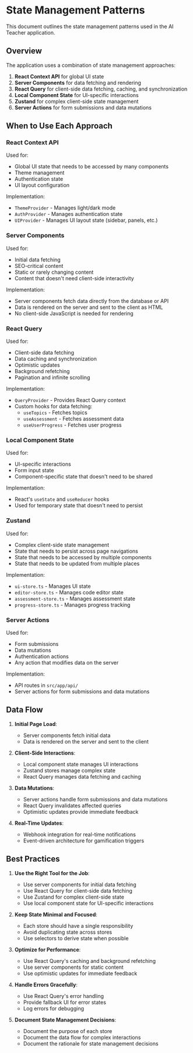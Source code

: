 # State Management Patterns

This document outlines the state management patterns used in the AI Teacher application.

## Overview

The application uses a combination of state management approaches:

1. **React Context API** for global UI state
2. **Server Components** for data fetching and rendering
3. **React Query** for client-side data fetching, caching, and synchronization
4. **Local Component State** for UI-specific interactions
5. **Zustand** for complex client-side state management
6. **Server Actions** for form submissions and data mutations

## When to Use Each Approach

### React Context API

Used for:
- Global UI state that needs to be accessed by many components
- Theme management
- Authentication state
- UI layout configuration

Implementation:
- `ThemeProvider` - Manages light/dark mode
- `AuthProvider` - Manages authentication state
- `UIProvider` - Manages UI layout state (sidebar, panels, etc.)

### Server Components

Used for:
- Initial data fetching
- SEO-critical content
- Static or rarely changing content
- Content that doesn't need client-side interactivity

Implementation:
- Server components fetch data directly from the database or API
- Data is rendered on the server and sent to the client as HTML
- No client-side JavaScript is needed for rendering

### React Query

Used for:
- Client-side data fetching
- Data caching and synchronization
- Optimistic updates
- Background refetching
- Pagination and infinite scrolling

Implementation:
- `QueryProvider` - Provides React Query context
- Custom hooks for data fetching:
  - `useTopics` - Fetches topics
  - `useAssessment` - Fetches assessment data
  - `useUserProgress` - Fetches user progress

### Local Component State

Used for:
- UI-specific interactions
- Form input state
- Component-specific state that doesn't need to be shared

Implementation:
- React's `useState` and `useReducer` hooks
- Used for temporary state that doesn't need to persist

### Zustand

Used for:
- Complex client-side state management
- State that needs to persist across page navigations
- State that needs to be accessed by multiple components
- State that needs to be updated from multiple places

Implementation:
- `ui-store.ts` - Manages UI state
- `editor-store.ts` - Manages code editor state
- `assessment-store.ts` - Manages assessment state
- `progress-store.ts` - Manages progress tracking

### Server Actions

Used for:
- Form submissions
- Data mutations
- Authentication actions
- Any action that modifies data on the server

Implementation:
- API routes in `src/app/api/`
- Server actions for form submissions and data mutations

## Data Flow

1. **Initial Page Load**:
   - Server components fetch initial data
   - Data is rendered on the server and sent to the client

2. **Client-Side Interactions**:
   - Local component state manages UI interactions
   - Zustand stores manage complex state
   - React Query manages data fetching and caching

3. **Data Mutations**:
   - Server actions handle form submissions and data mutations
   - React Query invalidates affected queries
   - Optimistic updates provide immediate feedback

4. **Real-Time Updates**:
   - Webhook integration for real-time notifications
   - Event-driven architecture for gamification triggers

## Best Practices

1. **Use the Right Tool for the Job**:
   - Use server components for initial data fetching
   - Use React Query for client-side data fetching
   - Use Zustand for complex client-side state
   - Use local component state for UI-specific interactions

2. **Keep State Minimal and Focused**:
   - Each store should have a single responsibility
   - Avoid duplicating state across stores
   - Use selectors to derive state when possible

3. **Optimize for Performance**:
   - Use React Query's caching and background refetching
   - Use server components for static content
   - Use optimistic updates for immediate feedback

4. **Handle Errors Gracefully**:
   - Use React Query's error handling
   - Provide fallback UI for error states
   - Log errors for debugging

5. **Document State Management Decisions**:
   - Document the purpose of each store
   - Document the data flow for complex interactions
   - Document the rationale for state management decisions
